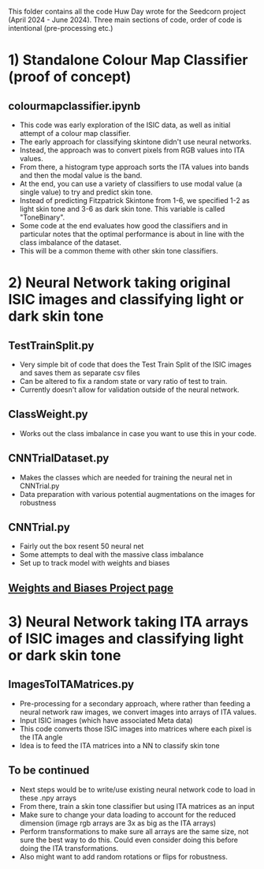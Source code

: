 This folder contains all the code Huw Day wrote for the Seedcorn project (April 2024 - June 2024).
Three main sections of code, order of code is intentional (pre-processing etc.)

# 1) Standalone Colour Map Classifier (proof of concept)

## colourmapclassifier.ipynb
- This code was early exploration of the ISIC data, as well as initial attempt of a colour map classifier.
- The early approach for classifying skintone didn't use neural networks.
- Instead, the approach was to convert pixels from RGB values into ITA values.
- From there, a histogram type approach sorts the ITA values into bands and then the modal value is the band.
- At the end, you can use a variety of classifiers to use modal value (a single value) to try and predict skin tone.
- Instead of predicting Fitzpatrick Skintone from 1-6, we specified 1-2 as light skin tone and 3-6 as dark skin tone. This variable is called "ToneBinary".
- Some code at the end evaluates how good the classifiers and in particular notes that the optimal performance is about in line with the class imbalance of the dataset.
- This will be a common theme with other skin tone classifiers.

# 2) Neural Network taking original ISIC images and classifying light or dark skin tone

## TestTrainSplit.py
- Very simple bit of code that does the Test Train Split of the ISIC images and saves them as separate csv files
- Can be altered to fix a random state or vary ratio of test to train.
- Currently doesn't allow for validation outside of the neural network.

## ClassWeight.py
- Works out the class imbalance in case you want to use this in your code.

## CNNTrialDataset.py 
- Makes the classes which are needed for training the neural net in CNNTrial.py
- Data preparation with various potential augmentations on the images for robustness
  
## CNNTrial.py
- Fairly out the box resent 50 neural net
- Some attempts to deal with the massive class imbalance
- Set up to track model with weights and biases

## [Weights and Biases Project page](https://wandb.ai/disco_huw/SkinToneSeedcorn?nw=nwuserhuwday)

# 3) Neural Network taking ITA arrays of ISIC images and classifying light or dark skin tone

## ImagesToITAMatrices.py
- Pre-processing for a secondary approach, where rather than feeding a neural network raw images, we convert images into arrays of ITA values.
- Input ISIC images (which have associated Meta data)
- This code converts those ISIC images into matrices where each pixel is the ITA angle
- Idea is to feed the ITA matrices into a NN to classify skin tone

## To be continued
- Next steps would be to write/use existing neural network code to load in these .npy arrays
- From there, train a skin tone classifier but using ITA matrices as an input
- Make sure to change your data loading to account for the reduced dimension (image rgb arrays are 3x as big as the ITA arrays)
- Perform transformations to make sure all arrays are the same size, not sure the best way to do this. Could even consider doing this before doing the ITA transformations.
- Also might want to add random rotations or flips for robustness. 
  
